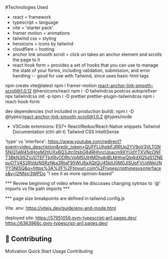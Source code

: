 #Technologies Used
- react = framework
- typescript = language
- vite = 'starter pack'
- framer motion = animations
- tailwind css = styling
- heroicons = icons by tailwind
- cloudflare = hosting
- anchor link smooth scroll = click on takes an anchor element and scrolls the page to it 
- react hook form = provides a set of hooks that you can use to manage the state of your forms, including validation, submission, and error handling
    -- good for use with Tailwind, since uses basic html tags

npm create vite@latest
npm i framer-motion react-anchor-link-smooth-scroll@1.0.12 @heroicons/react
npm i -D tailwindcss postcss autoprefixer
npx tailwindcss init -p
npm i -D prettier prettier-plugin-tailwindcss
npm i react-hook-form

dev dependencies (not included in production build):
npm i -D @types/react-anchor-link-smooth-scroll@1.0.2 @types/node

* VSCode extensions:    ES7+ React/Redux/React-Native snippets
                        Tailwind Documentation (ctrl-alt-t)
                        Tailwind CSS IntelliSense

'type' vs 'interface': https://www.youtube.com/redirect?event=video_description&redir_token=QUFFLUhqbFJRRUp2YV9oV3VLTGN5NjQ1aW45dHoxM2tlUXxBQ3Jtc0tsbG84RHhncUpacm9XYUdYTXVNcDNFT3BkN3l5ZVJGTEFTbXRvODRlcVpMSUlHMDhqbjBLNHhwQlp6dXQ5dS1ZNEpuOTV4S2RVdzNSRzNka3RtaF95WlJ6aXQtQU45blU0M0JlSUpFVUdWeUNYY3NISQ&q=https%3A%2F%2Ftinyurl.com%2Ftypescripttypesvsinterfaces&v=I2NNxr3WPDo
"I see it as more opinion-based"

*** Review beginning of video where he discusses changing sytntax to '@' imports
vs file path imports ***

*** page size breakpoints are defined in tailwind.config.js

Vite .env: https://vitejs.dev/guide/env-and-mode.html

deployed site: https://57951056.gym-typescript-an1.pages.dev/ https://6363966c.gym-typescript-an1.pages.dev/
## 🤝 Contributing
Motivation
Quick Start
Usage
Contributing
